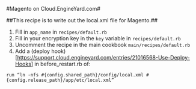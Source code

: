 #Magento on Cloud.EngineYard.com#

##This recipe is to write out the local.xml file for Magento.##

1. Fill in `app_name` in `recipes/default.rb`
2. Fill in your encryption key in the `key` variable in `recipes/default.rb`
3. Uncomment the recipe in the main cookbook `main/recipes/default.rb`
4. Add a (deploy hook)[https://support.cloud.engineyard.com/entries/21016568-Use-Deploy-Hooks] in before_restart.rb of:

```
run “ln -nfs #{config.shared_path}/config/local.xml #{config.release_path}/app/etc/local.xml”
```

